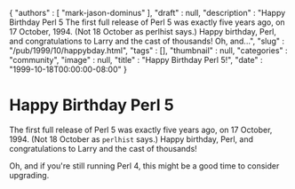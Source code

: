 {
   "authors" : [
      "mark-jason-dominus"
   ],
   "draft" : null,
   "description" : "Happy Birthday Perl 5 The first full release of Perl 5 was exactly five years ago, on 17 October, 1994. (Not 18 October as perlhist says.) Happy birthday, Perl, and congratulations to Larry and the cast of thousands! Oh, and...",
   "slug" : "/pub/1999/10/happybday.html",
   "tags" : [],
   "thumbnail" : null,
   "categories" : "community",
   "image" : null,
   "title" : "Happy Birthday Perl 5!",
   "date" : "1999-10-18T00:00:00-08:00"
}



Happy Birthday Perl 5
=====================

The first full release of Perl 5 was exactly five years ago, on 17 October, 1994. (Not 18 October as `perlhist` says.) Happy birthday, Perl, and congratulations to Larry and the cast of thousands!

Oh, and if you're still running Perl 4, this might be a good time to consider upgrading.
